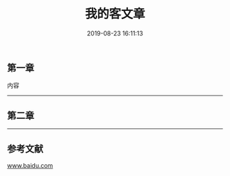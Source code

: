 ﻿---
title: 我的客文章
date: 2019-08-23 16:11:13
tags:
---

## 第一章

内容

---

## 第二章

---

## 参考文献

www.baidu.com
